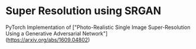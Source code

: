 # Super Resolution using SRGAN

PyTorch Implementation of ["Photo-Realistic Single Image Super-Resolution Using a Generative Adversarial Network"]
(https://arxiv.org/abs/1609.04802)
